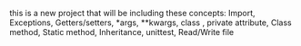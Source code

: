 this is a new project that will be including these concepts: Import, Exceptions, Getters/setters, *args, **kwargs, class , private attribute, Class method, Static method, Inheritance, unittest, Read/Write file
